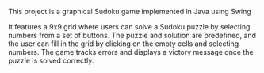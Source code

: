 This project is a graphical Sudoku game implemented in Java using Swing

It features a 9x9 grid where users can solve a Sudoku puzzle by selecting numbers from a set of buttons. The puzzle and solution are predefined, and the user can fill in the grid by clicking on the empty cells and selecting numbers. The game tracks errors and displays a victory message once the puzzle is solved correctly. 

